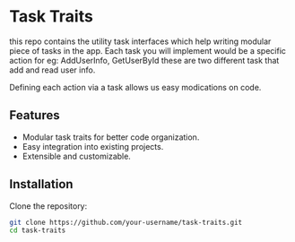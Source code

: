 # Task Traits

this repo contains the utility task interfaces which help writing modular piece of tasks in the app. 
Each task you will implement would be a specific action for eg: AddUserInfo, GetUserById these are two different task that add and read user info. 

Defining each action via a task allows us easy modications on code. 

## Features

- Modular task traits for better code organization.
- Easy integration into existing projects.
- Extensible and customizable.

## Installation

Clone the repository:

```bash
git clone https://github.com/your-username/task-traits.git
cd task-traits
```



